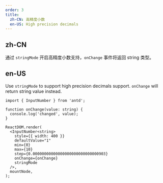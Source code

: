 ```yaml
---
order: 3
title:
  zh-CN: 高精度小数
  en-US: High precision decimals
---
```


## zh-CN

通过 `stringMode` 开启高精度小数支持，`onChange` 事件将返回 string 类型。

## en-US

Use `stringMode` to support high precision decimals support. `onChange` will return string value instead.

```tsx
import { InputNumber } from 'antd';

function onChange(value: string) {
  console.log('changed', value);
}

ReactDOM.render(
  <InputNumber<string>
    style={{ width: 400 }}
    defaultValue="1"
    min={0}
    max={10}
    step={0.00000000000000000000000000000903}
    onChange={onChange}
    stringMode
  />,
  mountNode,
);
```
